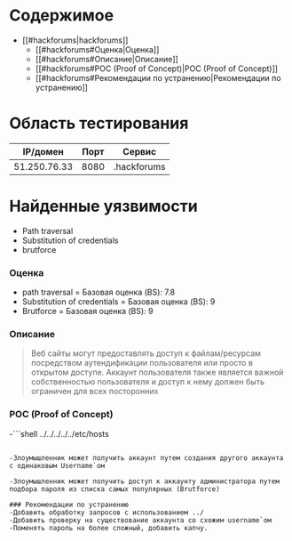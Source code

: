 # Содержимое
- [[#hackforums|hackforums]]
	- [[#hackforums#Оценка|Оценка]]
	- [[#hackforums#Описание|Описание]]
	- [[#hackforums#POC (Proof of Concept)|POC (Proof of Concept)]]
	- [[#hackforums#Рекомендации по устранению|Рекомендации по устранению]]

# Область тестирования

| IP/домен     | Порт | Сервис      |
| ------------ | ---- | ----------- |
| 51.250.76.33 | 8080 | .hackforums |

# Найденные уязвимости

- Path traversal
- Substitution of credentials
- brutforce

### Оценка 

- path traversal = Базовая оценка (BS): 7.8
- Substitution of credentials = Базовая оценка (BS): 9
- Brutforce = Базовая оценка (BS): 9

### Описание
> Веб сайты могут предоставлять доступ к файлам/ресурсам посредством аутендификации пользователя или просто в открытом доступе. Аккаунт пользователя также является важной собственностью пользователя и доступ к нему должен быть ограничен для всех посторонних

### POC (Proof of Concept)
-```shell
../../../../../etc/hosts
```

-Злоумышленник может получить аккаунт путем создания другого аккаунта с одинаковым Username`ом

-Злоумышленник может получить доступ к аккаунту администратора путем подбора пароля из списка самых популярных (Brutforce) 

### Рекомендации по устранению
-Добавить обработку запросов с использованием ../
-Добавить проверку на существование аккаунта со схожим username`ом
-Поменять пароль на более сложный, добавить капчу.


